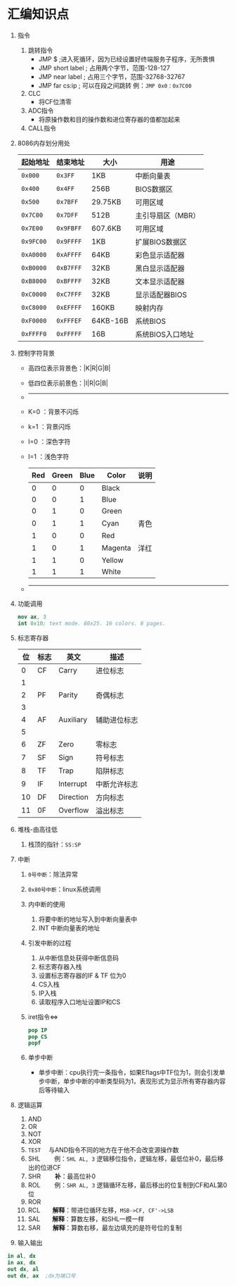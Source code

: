 # 汇编知识点

1. 指令
   1. 跳转指令
      * JMP $ ;进入死循环，因为已经设置好终端服务子程序，无所畏惧
      * JMP short label ; 占用两个字节，范围-128-127
      * JMP near label  ; 占用三个字节，范围-32768-32767
      * JMP far cs:ip   ; 可以在段之间跳转 例：`JMP 0x0：0x7C00`
   2. CLC
      * 将CF位清零
   3. ADC指令
      * 将原操作数和目的操作数和进位寄存器的值都加起来
   4. CALL指令
  
2. 8086内存划分用处

   |起始地址|结束地址|大小|用途|
   |-|-|-|-|
   |`0x000`|`0x3FF`|1KB|中断向量表|
   |`0x400`|`0x4FF`|256B|BIOS数据区|
   |`0x500`|`0x7BFF`|29.75KB|可用区域|
   |`0x7C00`|`0x7DFF`|512B|主引导扇区（MBR）|
   |`0x7E00`|`0x9FBFF`|607.6KB|可用区域|
   |`0x9FC00`|`0x9FFFF`|1KB|扩展BIOS数据区|
   |`0xA0000`|`0xAFFFF`|64KB|彩色显示适配器|
   |`0xB0000`|`0xB7FFF`|32KB|黑白显示适配器|
   |`0xB8000`|`0xBFFFF`|32KB|文本显示适配器|
   |`0xC0000`|`0xC7FFF`|32KB|显示适配器BIOS|
   |`0xC8000`|`0xEFFFF`|160KB|映射内存|
   |`0xF0000`|`0xFFFEF`|64KB-16B|系统BIOS|
   |`0xFFFF0`|`0xFFFFF`|16B|系统BIOS入口地址|

3. 控制字符背景

   * 高四位表示背景色：|K|R|G|B|
   * 低四位表示前景色：|I|R|G|B|
   * ---
   * K=0 ：背景不闪烁
   * k=1 ：背景闪烁
   * I=0 ：深色字符
   * I=1 ：浅色字符

      |Red|Green|Blue|Color|说明|
      |-|-|-|-|-|
      |0|0|0|Black||
      |0|0|1|Blue||
      |0|1|0|Green||
      |0|1|1|Cyan|青色|
      |1|0|0|Red||
      |1|0|1|Magenta|洋红|
      |1|1|0|Yellow||
      |1|1|1|White||
   * ---

4. 功能调用

   ```nasm
   mov ax, 3
   int 0x10; text mode. 80x25. 16 colors. 8 pages.
   ```

5. 标志寄存器

   |位|标志|英文|描述|
   |-|-|-|-|
   |0|CF|Carry|进位标志|
   |1||||
   |2|PF|Parity|奇偶标志|
   |3||||
   |4|AF|Auxiliary|辅助进位标志|
   |5||||
   |6|ZF|Zero|零标志|
   |7|SF|Sign|符号标志|
   |8|TF|Trap|陷阱标志|
   |9|IF|Interrupt|中断允许标志|
   |10|DF|Direction|方向标志|
   |11|0F|Overflow|溢出标志|

6. 堆栈-由高往低
   1. 栈顶的指针：`SS:SP`

7. 中断
   1. `0号中断`：除法异常
   2. `0x80号中断`：linux系统调用
   3. 内中断的使用
      1. 将要中断的地址写入到中断向量表中
      2. INT 中断向量表的地址
   4. 引发中断的过程
      1. 从中断信息处获得中断信息码
      2. 标志寄存器入栈
      3. 设置标志寄存器的IF & TF 位为0
      4. CS入栈
      5. IP入栈
      6. 读取程序入口地址设置IP和CS
   5. iret指令$\Leftrightarrow$
      ```nasm
      pop IP 
      pop CS 
      popf
      ```

   6. 单步中断
      - 单步中断：cpu执行完一条指令，如果Eflags中TF位为1，则会引发单步中断，单步中断的中断类型码为1，表现形式为显示所有寄存器内容后等待输入


8. 逻辑运算
   1. AND
   2. OR
   3. NOT
   4. XOR
   5. `TEST` 　与AND指令不同的地方在于他不会改变源操作数
   6. SHL 　　例：`SHL AL, 3` 逻辑移位指令，逻辑左移，最低位补0，最后移出的位进CF
   7. SHR 　　**补**：最高位补0
   8. ROL 　　例：`SHR AL, 3` 逻辑循环左移，最后移出的位复制到CF和AL第0位
   9. ROR
   10. RCL　　**解释**：带进位循环左移，`MSB->CF, CF'->LSB`
   11. SAL　　**解释**：算数左移，和SHL一模一样
   12. SAR　　**解释**：算数右移，最左边填充的是符号位的复制

9.  输入输出

```nasm
in al, dx
in ax, dx
out dx, al
out dx, ax  ;dx为端口号
```
